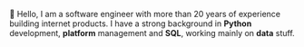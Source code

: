 :slightly_smiling_face: Hello, I am a software engineer with more than 20 years of experience building internet products. I have a strong background in **Python** development, **platform** management and **SQL**, working mainly on **data** stuff.
